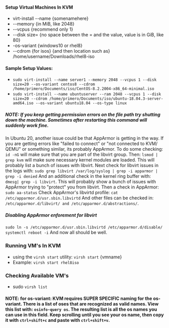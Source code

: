 #### Setup Virtual Machines In KVM
- virt-install --name {somenamehere}
- --memory {in MiB, like 2048}
- --vcpus {recommend only 1}
- --disk size= {no space between the = and the value, value is in GiB, like 80}
- -os-variant {windows10 or rhel8}
- --cdrom {for isos} {and then location such as} /home/username/Downloads/rhel8-iso

#### Sample Setup Values: 
- `sudo virt-install --name server1 --memory 2048 --vcpus 1 --disk size=20 --os-variant centos8 --cdrom /home/primero/Documents/iso/CentOS-8.2.2004-x86_64-minimal.iso`
- `sudo virt-install --name ubuntuserver --ram 2048 --vcpus 1 --disk size=20 --cdrom /home/primero/Documents/iso/ubuntu-18.04.3-server-amd64.iso --os-variant ubuntu18.04 --os-type linux`
##### NOTE: If you keep getting permission errors on the file path try shutting down the machine. Sometimes after restarting this command will suddenly work fine.
In Ubuntu 20, another issue could be that AppArmor is getting in the way. If you are getting errors like "failed to connect" or "not connected to KVM/ QEMU" or something similar, its probably AppArmor.
To do some checking: `id -nG` will make sure that you are part of the libvirt group.
Then: `lsmod | grep kvm` will make sure necessary kernel modules are loaded. This will probably list a bunch of issues with libvirt.
Next check for libvirt issues in the logs with: `sudo grep libvirt /var/log/syslog | grep -i apparmor | grep -i denied`
And an additional check in the kernel ring buffer with: `dmesg| grep -i libvirt`. This will probably show a bunch of issues with AppArmor trying to "protect" you from libvirt.
Then a check in AppArmor: `sudo aa-status`
Check AppArmor's libvirtd profile: `cat /etc/apparmor.d/usr.sbin.libvirtd`
And other files can be checked in: `/etc/apparmor.d/libvirt/ and /etc/apparmor.d/abstractions/`.
##### Disabling AppArmor enforement for libvirt
`sudo ln -s /etc/apparmor.d/usr.sbin.libvirtd /etc/apparmor.d/disable/`
`systemctl reboot -i`
And now all should be well.


### Running VM's In KVM
- using the `virsh start` utility: `virsh start` {vmname}
- Example: `virsh start rhel8iso`

### Checking Available VM's
- sudo `virsh list`

#### NOTE: for os-variant: KVM requires SUPER SPECIFIC naming for the os-variant. There is a list of oses that are recognized as valid names. View this list with: `osinfo-query os`. The resulting list is all the os names you can use in this field. Keep scrolling until you see your os name, then copy it with `ctrl+shift+c` and paste with `ctrl+shift+v`.
